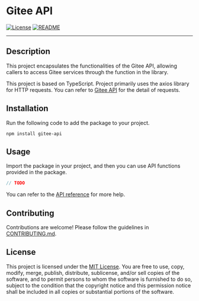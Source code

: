 # Gitee API

[![License](https://img.shields.io/badge/license-MIT-blue.svg)](LICENSE)
[![README](https://img.shields.io/badge/README-%E4%B8%AD%E6%96%87-blue)](README_zh.md)

---

## Description

This project encapsulates the functionalities of the Gitee API, allowing callers to access Gitee services through the function in the library.

This project is based on TypeScript. Project primarily uses the axios library for HTTP requests. You can refer to [Gitee API](https://gitee.com/api/v5/swagger) for the detail of requests.

## Installation

Run the following code to add the package to your project.

```shell
npm install gitee-api
```

## Usage

Import the package in your project, and then you can use API functions provided in the package.

```typescript
// TODO
```

You can refer to the [API reference](./docs/en/reference.md) for more help.

## Contributing

Contributions are welcome! Please follow the guidelines in [CONTRIBUTING.md](CONTRIBUTING.md).

## License

This project is licensed under the [MIT License](LICENSE). You are free to use, copy, modify, merge, publish, distribute, sublicense, and/or sell copies of the software, and to permit persons to whom the software is furnished to do so, subject to the condition that the copyright notice and this permission notice shall be included in all copies or substantial portions of the software.